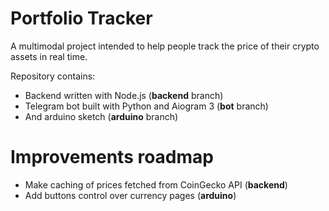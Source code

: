 # Portfolio Tracker

A multimodal project intended to help people track the price of their crypto assets in real time.

Repository contains:
- Backend written with Node.js (**backend** branch)
- Telegram bot built with Python and Aiogram 3 (**bot** branch)
- And arduino sketch (**arduino** branch)

# Improvements roadmap
- Make caching of prices fetched from CoinGecko API (**backend**)
- Add buttons control over currency pages (**arduino**)
